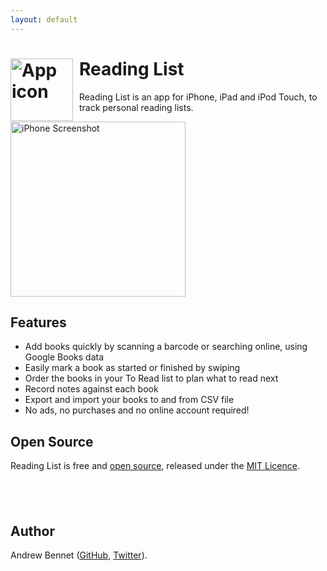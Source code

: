 ```yaml
---
layout: default
---
```

<h1>
  <img src="https://raw.githubusercontent.com/AndrewBennet/readinglist/master/media/AppIcon.png"
  alt="App icon" style="width: 100px; float: left; padding-right: 10px;" />
  Reading List
</h1>

Reading List is an app for iPhone, iPad and iPod Touch, to track personal reading lists.

<img src="https://raw.githubusercontent.com/AndrewBennet/readinglist/master/media/iPhone7-ToReadList_framed.png"
  alt="iPhone Screenshot" style="width: 280px;" />

## Features

* Add books quickly by scanning a barcode or searching online, using Google Books data
* Easily mark a book as started or finished by swiping
* Order the books in your To Read list to plan what to read next
* Record notes against each book
* Export and import your books to and from CSV file
* No ads, no purchases and no online account required!

## Open Source

Reading List is free and [open source](https://github.com/AndrewBennet/readinglist), released under the [MIT Licence](https://github.com/AndrewBennet/readinglist/blob/master/LICENSE).

<a href="https://itunes.apple.com/us/app/reading-list-a-book-tracking-log/id1217139955?mt=8" style="display:inline-block;overflow:hidden;background:url(//linkmaker.itunes.apple.com/assets/shared/badges/en-us/appstore-lrg.svg) no-repeat;width:135px;height:40px;background-size:contain;"></a>

## Author

Andrew Bennet ([GitHub](https://github.com/AndrewBennet), [Twitter](https://twitter.com/AndrewBennet)).
